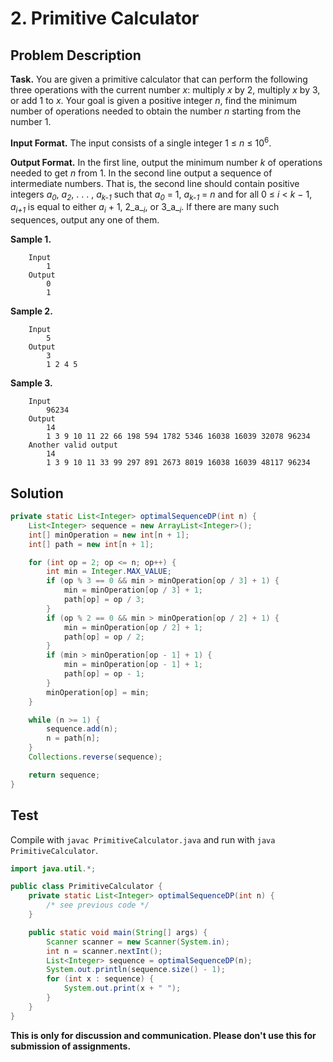 # 2. Primitive Calculator

## Problem Description

**Task.** You are given a primitive calculator that can perform the following three operations with the current number _x_: multiply _x_ by 2, multiply _x_ by 3, or add 1 to _x_. Your goal is given a positive integer _n_, find the minimum number of operations needed to obtain the number _n_ starting from the number 1.

**Input Format.** The input consists of a single integer 1 ≤ _n_ ≤ 10<sup>6</sup>.

**Output Format.** In the first line, output the minimum number _k_ of operations needed to get _n_ from 1. In the second line output a sequence of intermediate numbers. That is, the second line should contain positive integers _a_<sub>_0_</sub>, _a_<sub>_2_</sub>, . . . , _a_<sub>_k-1_</sub> such that _a_<sub>_0_</sub> = 1, _a_<sub>_k-1_</sub> = _n_ and for all 0 ≤ _i_ < _k_ − 1, _a_<sub>_i+1_</sub> is equal to either _a_<sub>_i_</sub> + 1, 2_a_<sub>_i_</sub>, or 3_a_<sub>_i_</sub>. If there are many such sequences, output any one of them.

**Sample 1.**

```
    Input
        1
    Output
        0
        1
```

**Sample 2.**

```
    Input
        5
    Output
        3
        1 2 4 5
```

**Sample 3.**

```
    Input
        96234
    Output
        14
        1 3 9 10 11 22 66 198 594 1782 5346 16038 16039 32078 96234
    Another valid output
        14
        1 3 9 10 11 33 99 297 891 2673 8019 16038 16039 48117 96234
```

## Solution

```java
private static List<Integer> optimalSequenceDP(int n) {
    List<Integer> sequence = new ArrayList<Integer>();
    int[] minOperation = new int[n + 1];
    int[] path = new int[n + 1];

    for (int op = 2; op <= n; op++) {
        int min = Integer.MAX_VALUE;
        if (op % 3 == 0 && min > minOperation[op / 3] + 1) {
            min = minOperation[op / 3] + 1;
            path[op] = op / 3;
        } 
        if (op % 2 == 0 && min > minOperation[op / 2] + 1) {
            min = minOperation[op / 2] + 1;
            path[op] = op / 2;
        }
        if (min > minOperation[op - 1] + 1) {
            min = minOperation[op - 1] + 1;
            path[op] = op - 1;
        }
        minOperation[op] = min;
    }

    while (n >= 1) {
        sequence.add(n);
        n = path[n];
    }
    Collections.reverse(sequence);

    return sequence;
}
```

## Test

Compile with `javac PrimitiveCalculator.java` and run with `java PrimitiveCalculator`.

```java
import java.util.*;

public class PrimitiveCalculator {
    private static List<Integer> optimalSequenceDP(int n) {
        /* see previous code */
    }

    public static void main(String[] args) {
        Scanner scanner = new Scanner(System.in);
        int n = scanner.nextInt();
        List<Integer> sequence = optimalSequenceDP(n);
        System.out.println(sequence.size() - 1);
        for (int x : sequence) {
            System.out.print(x + " ");
        }
    }
}
```


**This is only for discussion and communication. Please don't use this for submission of assignments.**